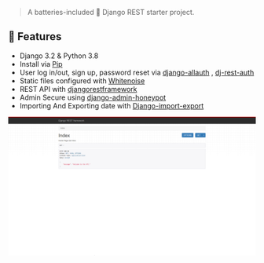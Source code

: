 > A batteries-included 🔋 Django REST starter project. 

## 🚀 Features

- Django 3.2 & Python 3.8
- Install via [Pip](https://pypi.org/project/pip/)
- User log in/out, sign up, password reset via [django-allauth](https://github.com/pennersr/django-allauth) , [dj-rest-auth](https://dj-rest-auth.readthedocs.io/en/latest/index.html)
- Static files configured with [Whitenoise](http://whitenoise.evans.io/en/stable/index.html)
- REST API with [djangorestframework](https://www.django-rest-framework.org/)
- Admin Secure using [django-admin-honeypot](https://github.com/dmpayton/django-admin-honeypot)
- Importing And Exporting date with [Django-import-export](https://django-import-export.readthedocs.io/en/latest/)

![Home](home.png)